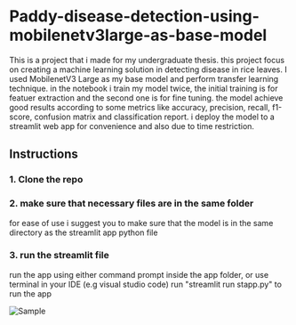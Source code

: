 # Paddy-disease-detection-using-mobilenetv3large-as-base-model
This is a project that i made for my undergraduate thesis. this project focus on creating a machine learning solution in detecting disease in rice leaves. 
I used MobilenetV3 Large as my base model and perform transfer learning technique. in the notebook i train my model twice, the initial training is for featuer extraction
and the second one is for fine tuning. the model achieve good results according to some metrics like accuracy, precision, recall, f1-score, confusion matrix and classification report.
i deploy the model to a streamlit web app for convenience and also due to time restriction.

## Instructions
### 1. Clone the repo

### 2. make sure that necessary files are in the same folder
for ease of use i suggest you to make sure that the model is in the same directory as the streamlit app python file

### 3. run the streamlit file
run the app using either command prompt inside the app folder, or use terminal in your IDE (e.g visual studio code)
run "streamlit run stapp.py" to run the app

![Sample](sample.jpg)
